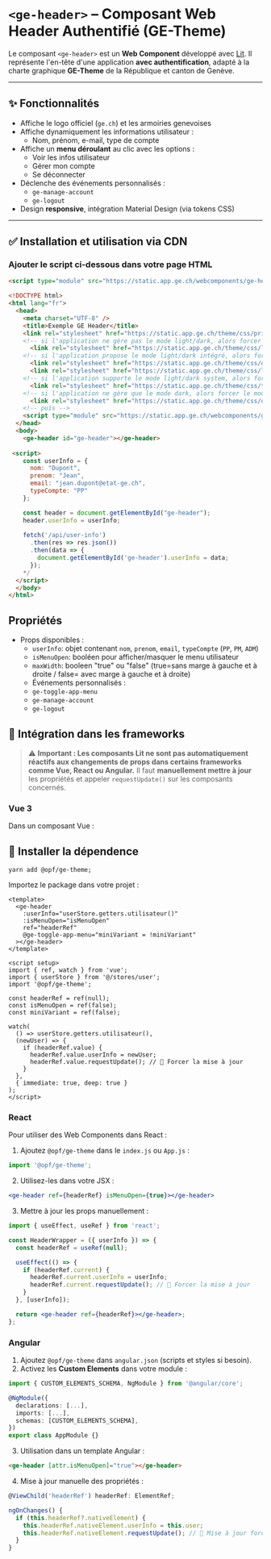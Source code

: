 # `<ge-header>` – Composant Web Header Authentifié (GE-Theme)

Le composant `<ge-header>` est un **Web Component** développé avec [Lit](https://lit.dev). Il représente l'en-tête d'une application **avec authentification**, adapté à la charte graphique **GE-Theme** de la République et canton de Genève.

---

## ✨ Fonctionnalités

- Affiche le logo officiel (`ge.ch`) et les armoiries genevoises
- Affiche dynamiquement les informations utilisateur :
  - Nom, prénom, e-mail, type de compte
- Affiche un **menu déroulant** au clic avec les options :
  - Voir les infos utilisateur
  - Gérer mon compte
  - Se déconnecter
- Déclenche des événements personnalisés :
  - `ge-manage-account`
  - `ge-logout`
- Design **responsive**, intégration Material Design (via tokens CSS)

---

## ✅ Installation et utilisation via CDN 

### Ajouter le script ci-dessous dans votre page HTML

```html
<script type="module" src="https://static.app.ge.ch/webcomponents/ge-header/latest/ge-header.js"></script>
```

```html
<!DOCTYPE html>
<html lang="fr">
  <head>
    <meta charset="UTF-8" />
    <title>Exemple GE Header</title>
    <link rel="stylesheet" href="https://static.app.ge.ch/theme/css/primitives.css" />
    <!-- si l'application ne gère pas le mode light/dark, alors forcer le mode light-->
      <link rel="stylesheet" href="https://static.app.ge.ch/theme/css/light.css" />
    <!-- si l'application propose le mode light/dark intégré, alors forcer le mode light-->
      <link rel="stylesheet" href="https://static.app.ge.ch/theme/css/dark.css" />
      <link rel="stylesheet" href="https://static.app.ge.ch/theme/css/light.css" />
    <!-- si l'application supporte le mode light/dark system, alors forcer le mode light-->      
      <link rel="stylesheet" href="https://static.app.ge.ch/theme/css/theme.css" />
    <!-- si l'application ne gère que le mode dark, alors forcer le mode dark --> 
      <link rel="stylesheet" href="https://static.app.ge.ch/theme/css/dark.css" />
    <!-- puis --> 
    <script type="module" src="https://static.app.ge.ch/webcomponents/ge-header/latest/ge-header.js"></script>
  </head>
  <body>
    <ge-header id="ge-header"></ge-header>
 
 <script>
    const userInfo = {
      nom: "Dupont",
      prenom: "Jean",
      email: "jean.dupont@etat-ge.ch",
      typeCompte: "PP"
    };

    const header = document.getElementById("ge-header");
    header.userInfo = userInfo;
    
    fetch('/api/user-info')
      .then(res => res.json())
      .then(data => {
        document.getElementById('ge-header').userInfo = data;
      });
    */
  </script>
  </body>
</html>
```

## Propriétés <ge-header>
- Props disponibles :
    - `userInfo`: objet contenant `nom`, `prenom`, `email`, `typeCompte` (`PP`, `PM`, `ADM`)
    - `isMenuOpen`: booléen pour afficher/masquer le menu utilisateur
    - `maxWidth`: booleen "true" ou "false" (true=sans marge à gauche et à droite / false= avec marge à gauche et à droite)    
    - Événements personnalisés :
    - `ge-toggle-app-menu`
    - `ge-manage-account`
    - `ge-logout`

## 💚 Intégration dans les frameworks

> ⚠️ **Important : Les composants Lit ne sont pas automatiquement réactifs aux changements de props dans certains frameworks comme Vue, React ou Angular.**
> Il faut **manuellement mettre à jour** les propriétés et appeler `requestUpdate()` sur les composants concernés.


### Vue 3

Dans un composant Vue :

## 📄 Installer la dépendence

```yarn
yarn add @opf/ge-theme;
```

Importez le package dans votre projet :

```vue
<template>
  <ge-header
    :userInfo="userStore.getters.utilisateur()"
    :isMenuOpen="isMenuOpen"
    ref="headerRef"
    @ge-toggle-app-menu="miniVariant = !miniVariant"
  ></ge-header>
</template>

<script setup>
import { ref, watch } from 'vue';
import { userStore } from '@/stores/user';
import '@opf/ge-theme';

const headerRef = ref(null);
const isMenuOpen = ref(false);
const miniVariant = ref(false);

watch(
  () => userStore.getters.utilisateur(),
  (newUser) => {
    if (headerRef.value) {
      headerRef.value.userInfo = newUser;
      headerRef.value.requestUpdate(); // 🔁 Forcer la mise à jour
    }
  },
  { immediate: true, deep: true }
);
</script>
```

### React

Pour utiliser des Web Components dans React :

1. Ajoutez `@opf/ge-theme` dans le `index.js` ou `App.js` :

```jsx
import '@opf/ge-theme';
```

2. Utilisez-les dans votre JSX :

```jsx
<ge-header ref={headerRef} isMenuOpen={true}></ge-header>
```

3. Mettre à jour les props manuellement :

```jsx
import { useEffect, useRef } from 'react';

const HeaderWrapper = ({ userInfo }) => {
  const headerRef = useRef(null);

  useEffect(() => {
    if (headerRef.current) {
      headerRef.current.userInfo = userInfo;
      headerRef.current.requestUpdate(); // 🔁 Forcer la mise à jour
    }
  }, [userInfo]);

  return <ge-header ref={headerRef}></ge-header>;
};
```

### Angular

1. Ajoutez `@opf/ge-theme` dans `angular.json` (scripts et styles si besoin).
2. Activez les **Custom Elements** dans votre module :

```ts
import { CUSTOM_ELEMENTS_SCHEMA, NgModule } from '@angular/core';

@NgModule({
  declarations: [...],
  imports: [...],
  schemas: [CUSTOM_ELEMENTS_SCHEMA],
})
export class AppModule {}
```

3. Utilisation dans un template Angular :

```html
<ge-header [attr.isMenuOpen]="true"></ge-header>
```

4. Mise à jour manuelle des propriétés :

```ts
@ViewChild('headerRef') headerRef: ElementRef;

ngOnChanges() {
  if (this.headerRef?.nativeElement) {
    this.headerRef.nativeElement.userInfo = this.user;
    this.headerRef.nativeElement.requestUpdate(); // 🔁 Mise à jour forcée
  }
}
```

